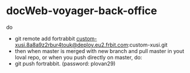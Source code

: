 # docWeb-voyager-back-office


do 
- git remote add fortrabbit custom-xusi.8a8a9z2rbur4touk@deploy.eu2.frbit.com:custom-xusi.git
- then when master is merged with new branch and pull master in yout loval repo, or when you push directly on master, do: 
- git push fortrabbit. (password: plovan29)
